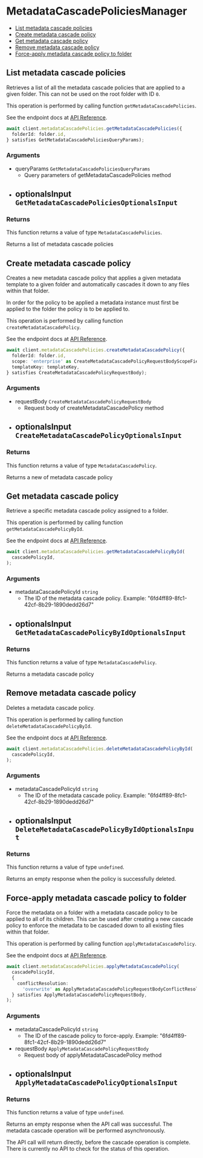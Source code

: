 # MetadataCascadePoliciesManager

- [List metadata cascade policies](#list-metadata-cascade-policies)
- [Create metadata cascade policy](#create-metadata-cascade-policy)
- [Get metadata cascade policy](#get-metadata-cascade-policy)
- [Remove metadata cascade policy](#remove-metadata-cascade-policy)
- [Force-apply metadata cascade policy to folder](#force-apply-metadata-cascade-policy-to-folder)

## List metadata cascade policies

Retrieves a list of all the metadata cascade policies
that are applied to a given folder. This can not be used on the root
folder with ID `0`.

This operation is performed by calling function `getMetadataCascadePolicies`.

See the endpoint docs at
[API Reference](https://developer.box.com/reference/get-metadata-cascade-policies/).

<!-- sample get_metadata_cascade_policies -->

```ts
await client.metadataCascadePolicies.getMetadataCascadePolicies({
  folderId: folder.id,
} satisfies GetMetadataCascadePoliciesQueryParams);
```

### Arguments

- queryParams `GetMetadataCascadePoliciesQueryParams`
  - Query parameters of getMetadataCascadePolicies method
- optionalsInput `GetMetadataCascadePoliciesOptionalsInput`
  -

### Returns

This function returns a value of type `MetadataCascadePolicies`.

Returns a list of metadata cascade policies

## Create metadata cascade policy

Creates a new metadata cascade policy that applies a given
metadata template to a given folder and automatically
cascades it down to any files within that folder.

In order for the policy to be applied a metadata instance must first
be applied to the folder the policy is to be applied to.

This operation is performed by calling function `createMetadataCascadePolicy`.

See the endpoint docs at
[API Reference](https://developer.box.com/reference/post-metadata-cascade-policies/).

<!-- sample post_metadata_cascade_policies -->

```ts
await client.metadataCascadePolicies.createMetadataCascadePolicy({
  folderId: folder.id,
  scope: 'enterprise' as CreateMetadataCascadePolicyRequestBodyScopeField,
  templateKey: templateKey,
} satisfies CreateMetadataCascadePolicyRequestBody);
```

### Arguments

- requestBody `CreateMetadataCascadePolicyRequestBody`
  - Request body of createMetadataCascadePolicy method
- optionalsInput `CreateMetadataCascadePolicyOptionalsInput`
  -

### Returns

This function returns a value of type `MetadataCascadePolicy`.

Returns a new of metadata cascade policy

## Get metadata cascade policy

Retrieve a specific metadata cascade policy assigned to a folder.

This operation is performed by calling function `getMetadataCascadePolicyById`.

See the endpoint docs at
[API Reference](https://developer.box.com/reference/get-metadata-cascade-policies-id/).

<!-- sample get_metadata_cascade_policies_id -->

```ts
await client.metadataCascadePolicies.getMetadataCascadePolicyById(
  cascadePolicyId,
);
```

### Arguments

- metadataCascadePolicyId `string`
  - The ID of the metadata cascade policy. Example: "6fd4ff89-8fc1-42cf-8b29-1890dedd26d7"
- optionalsInput `GetMetadataCascadePolicyByIdOptionalsInput`
  -

### Returns

This function returns a value of type `MetadataCascadePolicy`.

Returns a metadata cascade policy

## Remove metadata cascade policy

Deletes a metadata cascade policy.

This operation is performed by calling function `deleteMetadataCascadePolicyById`.

See the endpoint docs at
[API Reference](https://developer.box.com/reference/delete-metadata-cascade-policies-id/).

<!-- sample delete_metadata_cascade_policies_id -->

```ts
await client.metadataCascadePolicies.deleteMetadataCascadePolicyById(
  cascadePolicyId,
);
```

### Arguments

- metadataCascadePolicyId `string`
  - The ID of the metadata cascade policy. Example: "6fd4ff89-8fc1-42cf-8b29-1890dedd26d7"
- optionalsInput `DeleteMetadataCascadePolicyByIdOptionalsInput`
  -

### Returns

This function returns a value of type `undefined`.

Returns an empty response when the policy
is successfully deleted.

## Force-apply metadata cascade policy to folder

Force the metadata on a folder with a metadata cascade policy to be applied to
all of its children. This can be used after creating a new cascade policy to
enforce the metadata to be cascaded down to all existing files within that
folder.

This operation is performed by calling function `applyMetadataCascadePolicy`.

See the endpoint docs at
[API Reference](https://developer.box.com/reference/post-metadata-cascade-policies-id-apply/).

<!-- sample post_metadata_cascade_policies_id_apply -->

```ts
await client.metadataCascadePolicies.applyMetadataCascadePolicy(
  cascadePolicyId,
  {
    conflictResolution:
      'overwrite' as ApplyMetadataCascadePolicyRequestBodyConflictResolutionField,
  } satisfies ApplyMetadataCascadePolicyRequestBody,
);
```

### Arguments

- metadataCascadePolicyId `string`
  - The ID of the cascade policy to force-apply. Example: "6fd4ff89-8fc1-42cf-8b29-1890dedd26d7"
- requestBody `ApplyMetadataCascadePolicyRequestBody`
  - Request body of applyMetadataCascadePolicy method
- optionalsInput `ApplyMetadataCascadePolicyOptionalsInput`
  -

### Returns

This function returns a value of type `undefined`.

Returns an empty response when the API call was successful. The metadata
cascade operation will be performed asynchronously.

The API call will return directly, before the cascade operation
is complete. There is currently no API to check for the status of this
operation.
